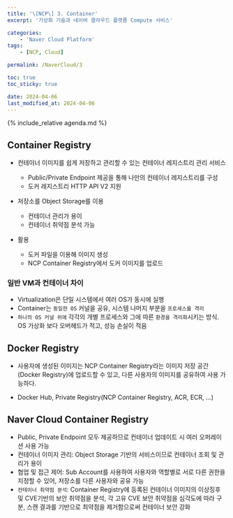 ```yaml
---
title: '\[NCP\] 3. Container'
excerpt: '가상화 기술과 네이버 클라우드 플랫폼 Compute 서비스'

categories:
    - 'Naver Cloud Platform'
tags:
    - [NCP, Cloud]

permalink: /NaverCloud/3

toc: true
toc_sticky: true

date: 2024-04-06
last_modified_at: 2024-04-06
---
```


{% include_relative agenda.md %}

## Container Registry

-   컨테이너 이미지를 쉽게 저장하고 관리할 수 있는 컨테이너 레지스트리 관리 서비스
    -   Public/Private Endpoint 제공을 통해 나만의 컨테이너 레지스트리를 구성
    -   도커 레지스트리 HTTP API V2 지원
-   저장소를 Object Storage를 이용

    -   컨테이너 관리가 용이
    -   컨테이너 취약점 분석 가능

-   활용
    -   도커 파일을 이용해 이미지 생성
    -   NCP Container Registry에서 도커 이미지를 업로드

### 일반 VM과 컨테이너 차이

-   Virtualization은 단일 시스템에서 여러 OS가 동시에 실행
-   Container는 `동일한 OS` 커널을 공유, 시스템 나머지 부분을 `프로세스를 격리`
-   `하나의 OS 커널 위에` 각각의 개별 프로세스와 그에 따른 `환경을 격리화`시키는 방식. OS 가상화 보다 오버헤드가 적고, 성능 손실이 적음

## Docker Registry

-   사용자에 생성된 이미지는 NCP Container Registry라는 이미지 저장 공간(Docker Registry)에 업로드할 수 있고, 다른 사용자의 이미지를 공유하여 사용 가능하다.

-   Docker Hub, Private Registry(NCP Container Registry, ACR, ECR, ...)

## Naver Cloud Container Registry

-   Public, Private Endpoint 모두 제공하므로 컨테이너 업데이트 시 여러 오퍼레이션 사용 가능
-   컨테이너 이미지 관리: Object Storage 기반의 서비스이므로 컨테이너 조회 및 관리가 용이
-   협업 및 접근 제어: Sub Account를 사용하여 사용자와 역할별로 서로 다른 권한을 지정할 수 있어, 저장소를 다른 사용자와 공유 가능
-   `컨테이너 취약점 분석`: Container Registry에 등록된 컨테이너 이미지의 이상징후 및 CVE기반의 보안 취약점을 분석, 각 고유 CVE 보안 취약점을 심각도에 따라 구분, 스캔 결과를 기반으로 최약점을 제거함으로써 컨테이너 보안 강화
